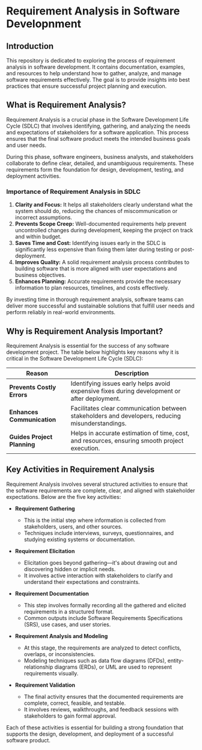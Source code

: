 # Requirement Analysis in Software Developnment

## Introduction

This repository is dedicated to exploring the process of requirement analysis in software development. It contains documentation, examples, and resources to help understand how to gather, analyze, and manage software requirements effectively. The goal is to provide insights into best practices that ensure successful project planning and execution.

## What is Requirement Analysis?

Requirement Analysis is a crucial phase in the Software Development Life Cycle (SDLC) that involves identifying, gathering, and analyzing the needs and expectations of stakeholders for a software application. This process ensures that the final software product meets the intended business goals and user needs.

During this phase, software engineers, business analysts, and stakeholders collaborate to define clear, detailed, and unambiguous requirements. These requirements form the foundation for design, development, testing, and deployment activities.

### Importance of Requirement Analysis in SDLC

1. **Clarity and Focus:** It helps all stakeholders clearly understand what the system should do, reducing the chances of miscommunication or incorrect assumptions.
2. **Prevents Scope Creep:** Well-documented requirements help prevent uncontrolled changes during development, keeping the project on track and within budget.
3. **Saves Time and Cost:** Identifying issues early in the SDLC is significantly less expensive than fixing them later during testing or post-deployment.
4. **Improves Quality:** A solid requirement analysis process contributes to building software that is more aligned with user expectations and business objectives.
5. **Enhances Planning:** Accurate requirements provide the necessary information to plan resources, timelines, and costs effectively.

By investing time in thorough requirement analysis, software teams can deliver more successful and sustainable solutions that fulfill user needs and perform reliably in real-world environments.

## Why is Requirement Analysis Important?

Requirement Analysis is essential for the success of any software development project. The table below highlights key reasons why it is critical in the Software Development Life Cycle (SDLC):

| **Reason**                         | **Description**                                                                                  |
|-----------------------------------|--------------------------------------------------------------------------------------------------|
| **Prevents Costly Errors**        | Identifying issues early helps avoid expensive fixes during development or after deployment.    |
| **Enhances Communication**        | Facilitates clear communication between stakeholders and developers, reducing misunderstandings.|
| **Guides Project Planning**       | Helps in accurate estimation of time, cost, and resources, ensuring smooth project execution.    |

## Key Activities in Requirement Analysis

Requirement Analysis involves several structured activities to ensure that the software requirements are complete, clear, and aligned with stakeholder expectations. Below are the five key activities:

- **Requirement Gathering**
  - This is the initial step where information is collected from stakeholders, users, and other sources.
  - Techniques include interviews, surveys, questionnaires, and studying existing systems or documentation.

- **Requirement Elicitation**
  - Elicitation goes beyond gathering—it's about drawing out and discovering hidden or implicit needs.
  - It involves active interaction with stakeholders to clarify and understand their expectations and constraints.

- **Requirement Documentation**
  - This step involves formally recording all the gathered and elicited requirements in a structured format.
  - Common outputs include Software Requirements Specifications (SRS), use cases, and user stories.

- **Requirement Analysis and Modeling**
  - At this stage, the requirements are analyzed to detect conflicts, overlaps, or inconsistencies.
  - Modeling techniques such as data flow diagrams (DFDs), entity-relationship diagrams (ERDs), or UML are used to represent requirements visually.

- **Requirement Validation**
  - The final activity ensures that the documented requirements are complete, correct, feasible, and testable.
  - It involves reviews, walkthroughs, and feedback sessions with stakeholders to gain formal approval.

Each of these activities is essential for building a strong foundation that supports the design, development, and deployment of a successful software product.




